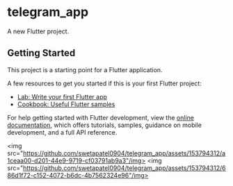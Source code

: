 # telegram_app

A new Flutter project.

## Getting Started

This project is a starting point for a Flutter application.

A few resources to get you started if this is your first Flutter project:

- [Lab: Write your first Flutter app](https://docs.flutter.dev/get-started/codelab)
- [Cookbook: Useful Flutter samples](https://docs.flutter.dev/cookbook)

For help getting started with Flutter development, view the
[online documentation](https://docs.flutter.dev/), which offers tutorials,
samples, guidance on mobile development, and a full API reference.

<p>

  <img src="https://github.com/swetapatel0904/telegram_app/assets/153794312/a1ceaa00-d201-44e9-9719-cf03791ab9a3"/img>
  <img src="https://github.com/swetapatel0904/telegram_app/assets/153794312/686d1f72-c152-4072-b6dc-4b7562324e96"/img>

</p>
